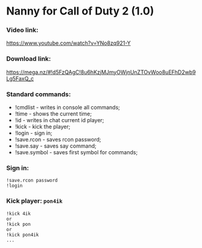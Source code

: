# Nanny for Call of Duty 2 (1.0)
### Video link:
https://www.youtube.com/watch?v=YNo8zq921-Y
### Download link:
https://mega.nz/#!d5FzQAgC!8u6hKzjMJmyOWjnUnZTOvWoo8uEFhD2wb9Lg5FaxQ_c
### Standard commands:
- !cmdlist - writes in console all commands;
- !time - shows the current time;
- !id - writes in chat current id player;
- !kick - kick the player;
- !login - sign in;
- !save.rcon - saves rcon password;
- !save.say - saves say command;
- !save.symbol - saves first symbol for commands;

### Sign in:
```
!save.rcon password
!login
```
### Kick player: `pon4ik`
```
!kick 4ik 
or
!kick pon
or 
!kick pon4ik
...
```
